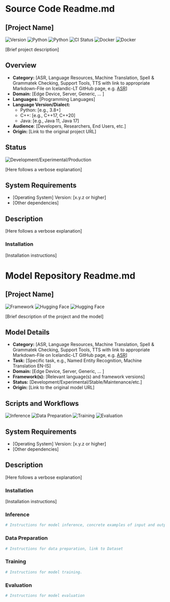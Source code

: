 # Source Code Readme.md

## [Project Name]

![Version](https://img.shields.io/badge/Version-[x.y.z]-darkviolet)
![Python](https://img.shields.io/badge/python-3.9-blue?logo=python&logoColor=white)
![Python](https://img.shields.io/badge/python-3.10-blue?logo=python&logoColor=white)
![CI Status](https://img.shields.io/badge/CI-[Status]-green)
![Docker](https://img.shields.io/badge/Docker-[available]-green)
![Docker](https://img.shields.io/badge/Docker-[unavailable]-red)

[Brief project description]

## Overview
- **Category:** [ASR, Language Resources, Machine Translation, Spell & Grammatek Checking, Support Tools, TTS with link to appropriate Markdown-File on Icelandic-LT GitHub page, e.g. [ASR](https://github.com/icelandic-lt/icelandic-lt/blob/main/doc/asr.md)]
- **Domain:** [Edge Device, Server, Generic, ... ]
- **Languages:** [Programming Languages]
- **Language Version/Dialect:** 
  - Python: [e.g., 3.8+]
  - C++: [e.g., C++17, C++20]
  - Java: [e.g., Java 11, Java 17]
- **Audience**: [Developers, Researchers, End Users, etc.]
- **Origin:** [Link to the original project URL]

## Status
![Development/Experimental/Production](https://img.shields.io/badge/Experimental-darkviolet)

[Here follows a verbose explanation]

## System Requirements
- [Operating System] Version: [x.y.z or higher]
- [Other dependencies]

## Description

[Here follows a verbose explanation]

### Installation

[Installation instructions]

# Model Repository Readme.md

## [Project Name]

![Framework](https://img.shields.io/badge/Framework-[PyTorch/Fairseq/Lightning]-darkviolet)
![Hugging Face](https://img.shields.io/badge/🤗%20Hugging%20Face-Compatible-yellow)
![Hugging Face](https://img.shields.io/badge/🤗%20Hugging%20Face-Incompatible-red)

[Brief description of the project and the model]

## Model Details
- **Category:** [ASR, Language Resources, Machine Translation, Spell & Grammatek Checking, Support Tools, TTS with link to appropriate Markdown-File on Icelandic-LT GitHub page, e.g. [ASR](https://github.com/icelandic-lt/icelandic-lt/blob/main/doc/asr.md)]
- **Task:** [Specific task, e.g., Named Entity Recognition, Machine Translation EN-IS]
- **Domain:** [Edge Device, Server, Generic, ... ]
- **Framework(s):** [Relevant language(s) and framework versions]
- **Status:** [Development/Experimental/Stable/Maintenance/etc.]
- **Origin:** [Link to the original model URL]

## Scripts and Workflows
![Inference](https://img.shields.io/badge/Inference-Available-success)
![Data Preparation](https://img.shields.io/badge/Data%20Preparation-Available-success)
![Training](https://img.shields.io/badge/Training-Available-success)
![Evaluation](https://img.shields.io/badge/Evaluation-Unavailable-red)

## System Requirements
- [Operating System] Version: [x.y.z or higher]
- [Other dependencies]

## Description

[Here follows a verbose explanation]

### Installation

[Installation instructions]

### Inference
```bash
# Instructions for model inference, concrete examples of input and output for the model
```

### Data Preparation
```bash
# Instructions for data preparation, link to Dataset
```

### Training
```bash
# Instructions for model training.
```

### Evaluation
```bash
# Instructions for model evaluation
```
